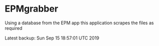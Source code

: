 # EPMgrabber
Using a database from the EPM app this application scrapes the files as required


Latest backup: Sun Sep 15 18:57:01 UTC 2019
